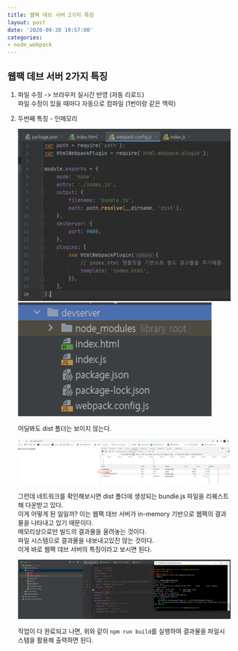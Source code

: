 ```yaml
---
title: 웹팩 데브 서버 2가지 특징
layout: post
date: '2020-09-20 19:57:00'
categories:
- node_webpack
---
```


## 웹팩 데브 서버 2가지 특징

1. 파일 수정 -> 브라우저 실시간 반영 (자동 리로드)  
   파일 수정이 있을 때마다 자동으로 컴파일 (1번이랑 같은 맥락)
   
2. 두번째 특징 - 인메모리

   ![](/static/img/node/webpack/image91.png)  
   ![](/static/img/node/webpack/image92.png)
   
   어딜봐도 dist 폴더는 보이지 않는다.
   
   ![](/static/img/node/webpack/image93.png)

   그런데 네트워크를 확인해보시면 dist 폴더에 생성되는 bundle.js 파일을 리퀘스트해 다운받고 있다.  
   이게 어떻게 된 일일까?
   이는 웹팩 데브 서버가 in-memory 기반으로 웹팩의 결과물을 나타내고 있기 때문이다.  
   메모리상으로만 빌드의 결과물을 올려놓는 것이다.  
   파일 시스템으로 결과물을 내보내고있진 않는 것이다.  
   이게 바로 웹팩 데브 서버의 특징이라고 보시면 된다.
   
   ![](/static/img/node/webpack/image94.png)  
   
   작업이 다 완료되고 나면, 위와 같이 `npm run build`를 실행하여 결과물을 파일시스템을 활용해 출력하면 된다.
